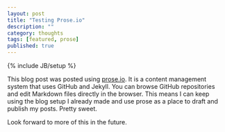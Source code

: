 ```yaml
---
layout: post
title: "Testing Prose.io"
description: ""
category: thoughts
tags: [featured, prose]
published: true
---
```


{% include JB/setup %}

This blog post was posted using [prose.io](http://prose.io). It is a content management system that uses GitHub and Jekyll. You can browse GitHub repositories and edit Markdown files directly in the browser. This means I can keep using the blog setup I already made and use prose as a place to draft and publish my posts. Pretty sweet.

Look forward to more of this in the future.




